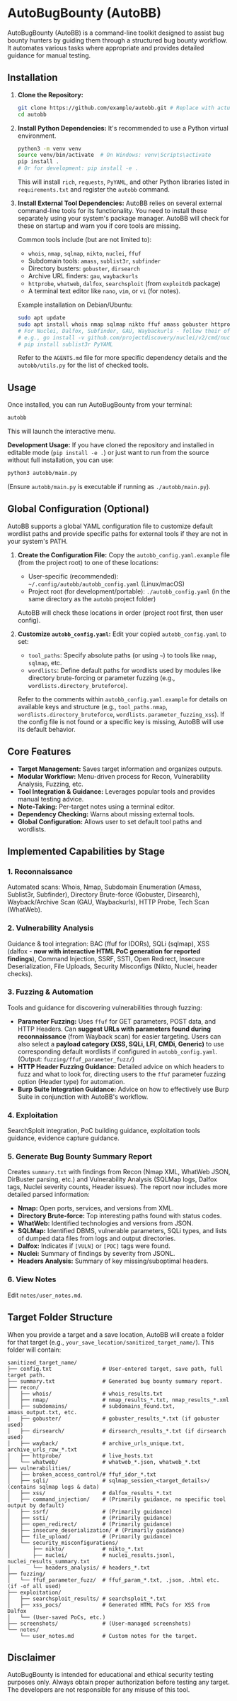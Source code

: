 # AutoBugBounty (AutoBB)

AutoBugBounty (AutoBB) is a command-line toolkit designed to assist bug bounty hunters by guiding them through a structured bug bounty workflow. It automates various tasks where appropriate and provides detailed guidance for manual testing.

## Installation

1.  **Clone the Repository:**
    ```bash
    git clone https://github.com/example/autobb.git # Replace with actual repo URL when available
    cd autobb
    ```

2.  **Install Python Dependencies:**
    It's recommended to use a Python virtual environment.
    ```bash
    python3 -m venv venv
    source venv/bin/activate  # On Windows: venv\Scripts\activate
    pip install .
    # Or for development: pip install -e .
    ```
    This will install `rich`, `requests`, `PyYAML`, and other Python libraries listed in `requirements.txt` and register the `autobb` command.

3.  **Install External Tool Dependencies:**
    AutoBB relies on several external command-line tools for its functionality. You need to install these separately using your system's package manager. AutoBB will check for these on startup and warn you if core tools are missing.

    Common tools include (but are not limited to):
    *   `whois`, `nmap`, `sqlmap`, `nikto`, `nuclei`, `ffuf`
    *   Subdomain tools: `amass`, `sublist3r`, `subfinder`
    *   Directory busters: `gobuster`, `dirsearch`
    *   Archive URL finders: `gau`, `waybackurls`
    *   `httprobe`, `whatweb`, `dalfox`, `searchsploit` (from `exploitdb` package)
    *   A terminal text editor like `nano`, `vim`, or `vi` (for notes).

    Example installation on Debian/Ubuntu:
    ```bash
    sudo apt update
    sudo apt install whois nmap sqlmap nikto ffuf amass gobuster httprobe whatweb exploitdb nano vim -y
    # For Nuclei, Dalfox, Subfinder, GAU, Waybackurls - follow their official installation guides (often via Go or releases)
    # e.g., go install -v github.com/projectdiscovery/nuclei/v2/cmd/nuclei@latest
    # pip install sublist3r PyYAML
    ```
    Refer to the `AGENTS.md` file for more specific dependency details and the `autobb/utils.py` for the list of checked tools.

## Usage

Once installed, you can run AutoBugBounty from your terminal:

```bash
autobb
```

This will launch the interactive menu.

**Development Usage:**
If you have cloned the repository and installed in editable mode (`pip install -e .`) or just want to run from the source without full installation, you can use:
```bash
python3 autobb/main.py
```
(Ensure `autobb/main.py` is executable if running as `./autobb/main.py`).

## Global Configuration (Optional)

AutoBB supports a global YAML configuration file to customize default wordlist paths and provide specific paths for external tools if they are not in your system's PATH.

1.  **Create the Configuration File:**
    Copy the `autobb_config.yaml.example` file (from the project root) to one of these locations:
    *   User-specific (recommended): `~/.config/autobb/autobb_config.yaml` (Linux/macOS)
    *   Project root (for development/portable): `./autobb_config.yaml` (in the same directory as the `autobb` project folder)

    AutoBB will check these locations in order (project root first, then user config).

2.  **Customize `autobb_config.yaml`:**
    Edit your copied `autobb_config.yaml` to set:
    *   `tool_paths`: Specify absolute paths (or using `~`) to tools like `nmap`, `sqlmap`, etc.
    *   `wordlists`: Define default paths for wordlists used by modules like directory brute-forcing or parameter fuzzing (e.g., `wordlists.directory_bruteforce`).

    Refer to the comments within `autobb_config.yaml.example` for details on available keys and structure (e.g., `tool_paths.nmap`, `wordlists.directory_bruteforce`, `wordlists.parameter_fuzzing_xss`). If the config file is not found or a specific key is missing, AutoBB will use its default behavior.

## Core Features

*   **Target Management:** Saves target information and organizes outputs.
*   **Modular Workflow:** Menu-driven process for Recon, Vulnerability Analysis, Fuzzing, etc.
*   **Tool Integration & Guidance:** Leverages popular tools and provides manual testing advice.
*   **Note-Taking:** Per-target notes using a terminal editor.
*   **Dependency Checking:** Warns about missing external tools.
*   **Global Configuration:** Allows user to set default tool paths and wordlists.

## Implemented Capabilities by Stage

### 1. Reconnaissance
Automated scans: Whois, Nmap, Subdomain Enumeration (Amass, Sublist3r, Subfinder), Directory Brute-force (Gobuster, Dirsearch), Wayback/Archive Scan (GAU, Waybackurls), HTTP Probe, Tech Scan (WhatWeb).

### 2. Vulnerability Analysis
Guidance & tool integration: BAC (ffuf for IDORs), SQLi (sqlmap), XSS (dalfox - **now with interactive HTML PoC generation for reported findings**), Command Injection, SSRF, SSTI, Open Redirect, Insecure Deserialization, File Uploads, Security Misconfigs (Nikto, Nuclei, header checks).

### 3. Fuzzing & Automation
Tools and guidance for discovering vulnerabilities through fuzzing:
*   **Parameter Fuzzing:** Uses `ffuf` for GET parameters, POST data, and HTTP Headers. Can **suggest URLs with parameters found during reconnaissance** (from Wayback scan) for easier targeting. Users can also select a **payload category (XSS, SQLi, LFI, CMDi, Generic)** to use corresponding default wordlists if configured in `autobb_config.yaml`. (Output: `fuzzing/ffuf_parameter_fuzz/`)
*   **HTTP Header Fuzzing Guidance:** Detailed advice on which headers to fuzz and what to look for, directing users to the `ffuf` parameter fuzzing option (Header type) for automation.
*   **Burp Suite Integration Guidance:** Advice on how to effectively use Burp Suite in conjunction with AutoBB's workflow.

### 4. Exploitation
SearchSploit integration, PoC building guidance, exploitation tools guidance, evidence capture guidance.

### 5. Generate Bug Bounty Summary Report
Creates `summary.txt` with findings from Recon (Nmap XML, WhatWeb JSON, DirBuster parsing, etc.) and Vulnerability Analysis (SQLMap logs, Dalfox tags, Nuclei severity counts, Header issues).
The report now includes more detailed parsed information:
*   **Nmap:** Open ports, services, and versions from XML.
*   **Directory Brute-force:** Top interesting paths found with status codes.
*   **WhatWeb:** Identified technologies and versions from JSON.
*   **SQLMap:** Identified DBMS, vulnerable parameters, SQLi types, and lists of dumped data files from logs and output directories.
*   **Dalfox:** Indicates if `[VULN]` or `[POC]` tags were found.
*   **Nuclei:** Summary of findings by severity from JSONL.
*   **Headers Analysis:** Summary of key missing/suboptimal headers.

### 6. View Notes
Edit `notes/user_notes.md`.

## Target Folder Structure
When you provide a target and a save location, AutoBB will create a folder for that target (e.g., `your_save_location/sanitized_target_name/`). This folder will contain:

```
sanitized_target_name/
├── config.txt                # User-entered target, save path, full target path.
├── summary.txt               # Generated bug bounty summary report.
├── recon/
│   ├── whois/                # whois_results.txt
│   ├── nmap/                 # nmap_results_*.txt, nmap_results_*.xml
│   ├── subdomains/           # subdomains_found.txt, amass_output.txt, etc.
│   ├── gobuster/             # gobuster_results_*.txt (if gobuster used)
│   ├── dirsearch/            # dirsearch_results_*.txt (if dirsearch used)
│   ├── wayback/              # archive_urls_unique.txt, archive_urls_raw_*.txt
│   ├── httprobe/             # live_hosts.txt
│   └── whatweb/              # whatweb_*.json, whatweb_*.txt
├── vulnerabilities/
│   ├── broken_access_control/# ffuf_idor_*.txt
│   ├── sqli/                 # sqlmap_session_<target_details>/ (contains sqlmap logs & data)
│   ├── xss/                  # dalfox_results_*.txt
│   ├── command_injection/    # (Primarily guidance, no specific tool output by default)
│   ├── ssrf/                 # (Primarily guidance)
│   ├── ssti/                 # (Primarily guidance)
│   ├── open_redirect/        # (Primarily guidance)
│   ├── insecure_deserialization/ # (Primarily guidance)
│   ├── file_upload/          # (Primarily guidance)
│   └── security_misconfigurations/
│       ├── nikto/            # nikto_*.txt
│       ├── nuclei/           # nuclei_results.jsonl, nuclei_results_summary.txt
│       └── headers_analysis/ # headers_*.txt
├── fuzzing/
│   └── ffuf_parameter_fuzz/  # ffuf_param_*.txt, .json, .html etc. (if -of all used)
├── exploitation/
│   ├── searchsploit_results/ # searchsploit_*.txt
│   ├── xss_pocs/             # Generated HTML PoCs for XSS from Dalfox
│   └── (User-saved PoCs, etc.)
├── screenshots/              # (User-managed screenshots)
└── notes/
    └── user_notes.md         # Custom notes for the target.
```

## Disclaimer

AutoBugBounty is intended for educational and ethical security testing purposes only. Always obtain proper authorization before testing any target. The developers are not responsible for any misuse of this tool.
```
